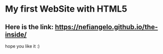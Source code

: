 # My first WebSite with HTML5

## Here is the link: https://nefiangelo.github.io/the-inside/

hope you like it :)
